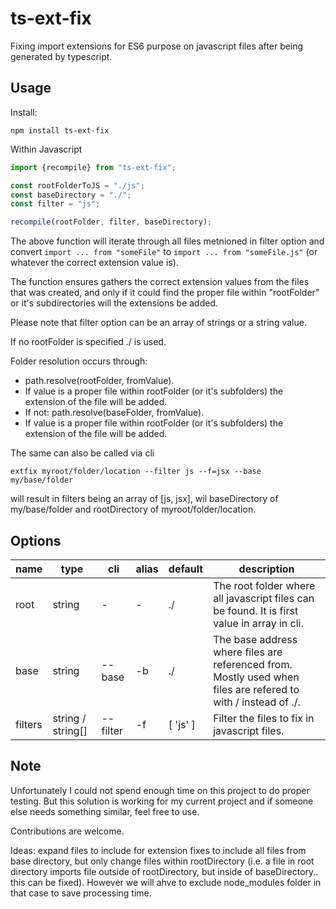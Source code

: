 # ts-ext-fix

Fixing import extensions for ES6 purpose on javascript files after being generated by typescript.

## Usage

Install:
```console
npm install ts-ext-fix
```

Within Javascript
```js
import {recompile} from "ts-ext-fix";

const rootFolderToJS = "./js";
const baseDirectory = "./";
const filter = "js";

recompile(rootFolder, filter, baseDirectory);
```

The above function will iterate through all files metnioned in filter option and convert `import ... from "someFile"` to `import ... from "someFile.js"` (or whatever the correct extension value is).

The function ensures gathers the correct extension values from the files that was created, and only if it could find the proper file within "rootFolder" or it's subdirectories will the extensions be added.

Please note that filter option can be an array of strings or a string value.

If no rootFolder is specified ./ is used.

Folder resolution occurs through: 
-  path.resolve(rootFolder, fromValue).
-  If value is a proper file within rootFolder (or it's subfolders) the extension of the file will be added.
-  If not: path.resolve(baseFolder, fromValue).
-  If value is a proper file within rootFolder (or it's subfolders) the extension of the file will be added.

The same can also be called via cli

```console
extfix myroot/folder/location --filter js --f=jsx --base my/base/folder
```

will result in filters being an array of [js, jsx], wil baseDirectory of my/base/folder and rootDirectory of myroot/folder/location.

## Options

| name | type | cli | alias | default | description |
| ---- | ---- | --- | ----- | ------- | ----------- |
| root | string | - | - | ./ | The root folder where all javascript files can be found.  It is first value in array in cli. |
| base | string | --base | -b | ./ | The base address where files are referenced from.  Mostly used when files are refered to with / instead of ./. |
| filters | string / string[] | --filter | -f | [ 'js' ] | Filter the files to fix in javascript files.

## Note

Unfortunately I could not spend enough time on this project to do proper testing.  But this solution is working for my current project and if someone else needs something similar, feel free to use.  

Contributions are welcome.

Ideas:  expand files to include for extension fixes to include all files from base directory, but only change files within rootDirectory (i.e. a file in root directory imports file outside of rootDirectory, but inside of baseDirectory.. this can be fixed).  However we will ahve to exclude node_modules folder in that case to save processing time.
